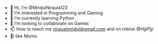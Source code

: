 - 👋 Hi, I’m @MridulNiraula123
- 👀 I’m interested in Programming and Gaming
- 🌱 I’m currently learning Python
- 💞️ I’m looking to collaborate on Games
- 📫 How to reach me niraualmridul@gmail.com and on roblox @HjjiPjji
- 🥟I like Momo

<!---
MridulNiraula123/MridulNiraula123 is a ✨ special ✨ repository because its `README.md` (this file) appears on your GitHub profile.
You can click the Preview link to take a look at your changes.
--->
